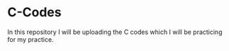 # C-Codes
In this repository I will be uploading the C codes which I will be practicing for my practice.

